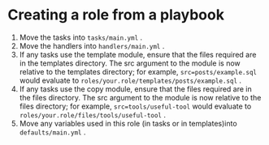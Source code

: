 # Creating a role from a playbook
1. Move the tasks into `tasks/main.yml` .
2. Move the handlers into `handlers/main.yml` .
3. If any tasks use the template module, ensure that the files required are in the templates directory. The src argument to the module is now relative to the templates directory; for example, `src=posts/example.sql` would evaluate to `roles/your.role/templates/posts/example.sql` .
4. If any tasks use the copy module, ensure that the files required are in the files directory. The src argument to the module is now relative to the files directory; for example, `src=tools/useful-tool` would evaluate to `roles/your.role/files/tools/useful-tool` .
5. Move any variables used in this role (in tasks or in templates)into `defaults/main.yml` .